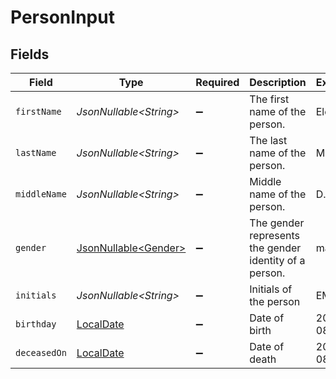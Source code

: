 # PersonInput


## Fields

| Field                                                                           | Type                                                                            | Required                                                                        | Description                                                                     | Example                                                                         |
| ------------------------------------------------------------------------------- | ------------------------------------------------------------------------------- | ------------------------------------------------------------------------------- | ------------------------------------------------------------------------------- | ------------------------------------------------------------------------------- |
| `firstName`                                                                     | *JsonNullable\<String>*                                                         | :heavy_minus_sign:                                                              | The first name of the person.                                                   | Elon                                                                            |
| `lastName`                                                                      | *JsonNullable\<String>*                                                         | :heavy_minus_sign:                                                              | The last name of the person.                                                    | Musk                                                                            |
| `middleName`                                                                    | *JsonNullable\<String>*                                                         | :heavy_minus_sign:                                                              | Middle name of the person.                                                      | D.                                                                              |
| `gender`                                                                        | [JsonNullable\<Gender>](../../models/components/Gender.md)                      | :heavy_minus_sign:                                                              | The gender represents the gender identity of a person.                          | male                                                                            |
| `initials`                                                                      | *JsonNullable\<String>*                                                         | :heavy_minus_sign:                                                              | Initials of the person                                                          | EM                                                                              |
| `birthday`                                                                      | [LocalDate](https://docs.oracle.com/javase/8/docs/api/java/time/LocalDate.html) | :heavy_minus_sign:                                                              | Date of birth                                                                   | 2000-08-12                                                                      |
| `deceasedOn`                                                                    | [LocalDate](https://docs.oracle.com/javase/8/docs/api/java/time/LocalDate.html) | :heavy_minus_sign:                                                              | Date of death                                                                   | 2000-08-12                                                                      |